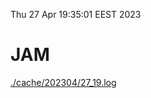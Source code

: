 Thu 27 Apr 19:35:01 EEST 2023
# JAM
<a href='./cache/202304/27_19.log'>./cache/202304/27_19.log</a>
